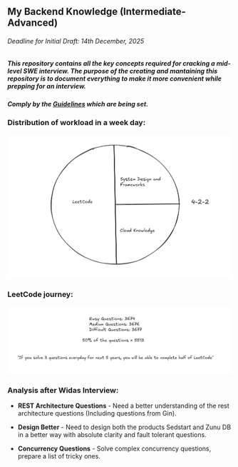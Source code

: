 ## My Backend Knowledge (Intermediate-Advanced)

###### Deadline for Initial Draft: 14th December, 2025

##### This repository contains all the key concepts required for cracking a mid-level SWE interview. The purpose of the creating and mantaining this repository is to document everything to make it more convenient while prepping for an interview.

##### Comply by the [Guidelines](./Guidelines.md) which are being set.

### Distribution of workload in a week day:
![Pie](/assets/images/ss3.png)

### LeetCode journey:
![Stat](/assets//images/ss4.png)


### Analysis after Widas Interview:

* **REST Architecture Questions** - Need a better understanding of the rest architecture questions (Including questions from Gin).

* **Design Better** - Need to design both the products Sedstart and Zunu DB in a better way with absolute clarity and fault tolerant questions.

* **Concurrency Questions** - Solve complex concurrency questions, prepare a list of tricky ones.